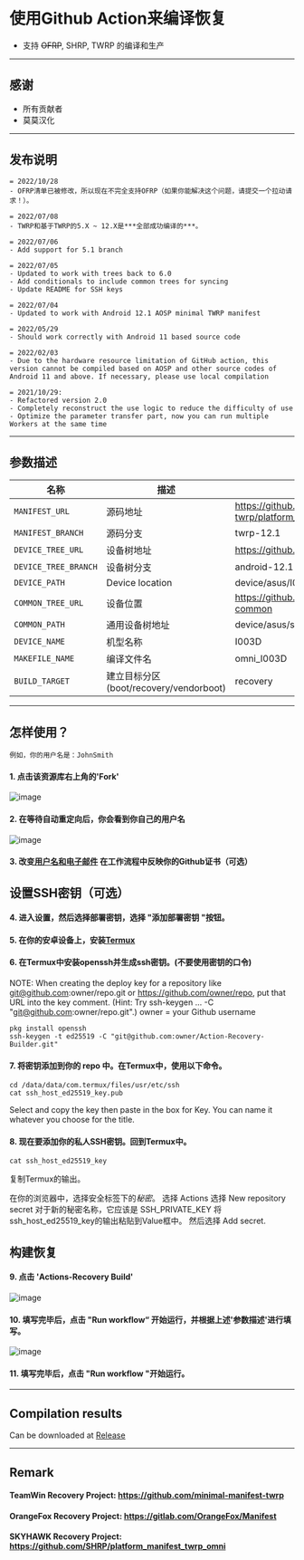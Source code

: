 # 使用Github Action来编译恢复

- 支持 ~~OFRP~~, SHRP, TWRP 的编译和生产

---

## 感谢
- 所有贡献者
- 莫莫汉化

---

## 发布说明
```
= 2022/10/28
- OFRP清单已被修改，所以现在不完全支持OFRP（如果你能解决这个问题，请提交一个拉动请求！）。

= 2022/07/08
- TWRP和基于TWRP的5.X ~ 12.X是***全部成功编译的***。

= 2022/07/06
- Add support for 5.1 branch

= 2022/07/05
- Updated to work with trees back to 6.0
- Add conditionals to include common trees for syncing
- Update README for SSH keys

= 2022/07/04
- Updated to work with Android 12.1 AOSP minimal TWRP manifest

= 2022/05/29
- Should work correctly with Android 11 based source code

= 2022/02/03
- Due to the hardware resource limitation of GitHub action, this version cannot be compiled based on AOSP and other source codes of Android 11 and above. If necessary, please use local compilation

= 2021/10/29: 
- Refactored version 2.0
- Completely reconstruct the use logic to reduce the difficulty of use
- Optimize the parameter transfer part, now you can run multiple Workers at the same time
```

-----

## 参数描述

| 名称 | 描述 | 示例 |
| ------------ | -------------------- | ------------ |
| `MANIFEST_URL` | 源码地址 | https://github.com/minimal-manifest-twrp/platform_manifest_twrp_aosp.git |
| `MANIFEST_BRANCH` | 源码分支 | twrp-12.1 |
| `DEVICE_TREE_URL` | 设备树地址 | https://github.com/TeamWin/android_device_asus_I003D |
| `DEVICE_TREE_BRANCH` | 设备树分支 | android-12.1 |
| `DEVICE_PATH` | Device location | device/asus/I003D |
| `COMMON_TREE_URL` | 设备位置 | https://github.com/TeamWin/android_device_asus_sm8250-common |
| `COMMON_PATH` | 通用设备树地址 | device/asus/sm8250-common |
| `DEVICE_NAME` | 机型名称 | I003D |
| `MAKEFILE_NAME` | 编译文件名 | omni_I003D |
| `BUILD_TARGET` | 建立目标分区 (boot/recovery/vendorboot) | recovery |

-----

## 怎样使用？
```
例如，你的用户名是：JohnSmith
```
#### 1. 点击该资源库右上角的'Fork'
![image](https://user-images.githubusercontent.com/37921907/177914706-c92476c5-7e14-4fb3-be94-0c8a11dae874.png)
#### 2. 在等待自动重定向后，你会看到你自己的用户名
![image](https://user-images.githubusercontent.com/37921907/177915106-5bde6fc9-303c-479e-b290-22b48efd1e4e.png)
#### 3. 改变[用户名和电子邮件](https://github.com/CaptainThrowback/Action-Recovery-Builder/blob/main/.github/workflows/Recovery%20Build.yml#L100-L101) 在工作流程中反映你的Github证书（可选）
## 设置SSH密钥（可选）
#### 4. 进入设置，然后选择部署密钥，选择 "添加部署密钥 "按钮。

#### 5. 在你的安卓设备上，安装[Termux](https://github.com/termux/termux-app/releases)

#### 6. 在Termux中安装openssh并生成ssh密钥。(不要使用密钥的口令)
NOTE: When creating the deploy key for a repository like git@github.com:owner/repo.git or https://github.com/owner/repo, put that URL into the key comment. (Hint: Try ssh-keygen ... -C "git@github.com:owner/repo.git".)
owner = your Github username
```
pkg install openssh
ssh-keygen -t ed25519 -C "git@github.com:owner/Action-Recovery-Builder.git"
```
#### 7. 将密钥添加到你的 repo 中。在Termux中，使用以下命令。
```
cd /data/data/com.termux/files/usr/etc/ssh
cat ssh_host_ed25519_key.pub
```
  Select and copy the key then paste in the box for Key.
  You can name it whatever you choose for the title.

#### 8. 现在要添加你的私人SSH密钥。回到Termux中。
```
cat ssh_host_ed25519_key
```
   复制Termux的输出。

   在你的浏览器中，选择安全标签下的*秘密*。
   选择 Actions
   选择 New repository secret
   对于新的秘密名称，它应该是 SSH_PRIVATE_KEY
   将ssh_host_ed25519_key的输出粘贴到Value框中。
   然后选择 Add secret.

## 构建恢复
#### 9. 点击 'Actions-Recovery Build'
![image](https://user-images.githubusercontent.com/37921907/177915304-8731ed80-1d49-48c9-9848-70d0ac8f2720.png)
#### 10. 填写完毕后，点击 "Run workflow“ 开始运行，并根据上述'参数描述'进行填写。
![image](https://user-images.githubusercontent.com/37921907/177915346-71c29149-78fb-4a00-996f-5d84ffc9eb8c.png)
#### 11. 填写完毕后，点击 "Run workflow "开始运行。
-----

## Compilation results
Can be downloaded at [Release](../../releases)

-----
## Remark

#### TeamWin Recovery Project: https://github.com/minimal-manifest-twrp
#### OrangeFox Recovery Project: https://gitlab.com/OrangeFox/Manifest
#### SKYHAWK Recovery Project: https://github.com/SHRP/platform_manifest_twrp_omni
